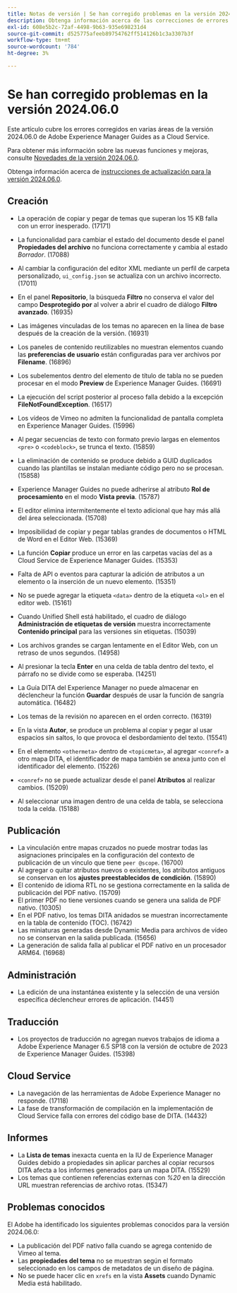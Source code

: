 ```yaml
---
title: Notas de versión | Se han corregido problemas en la versión 2024.06.0 de Adobe Experience Manager Guides
description: Obtenga información acerca de las correcciones de errores en la versión 2024.06.0 de Adobe Experience Manager Guides as a Cloud Service.
exl-id: 608e5b2c-72af-4498-9b63-935e698231d4
source-git-commit: d525775afeeb89754762ff514126b1c3a3307b3f
workflow-type: tm+mt
source-wordcount: '784'
ht-degree: 3%

---
```


# Se han corregido problemas en la versión 2024.06.0

Este artículo cubre los errores corregidos en varias áreas de la versión 2024.06.0 de Adobe Experience Manager Guides as a Cloud Service.

Para obtener más información sobre las nuevas funciones y mejoras, consulte [Novedades de la versión 2024.06.0](whats-new-2024-06-0.md).

Obtenga información acerca de [instrucciones de actualización para la versión 2024.06.0](upgrade-instructions-2024-06-0.md).

## Creación

- La operación de copiar y pegar de temas que superan los 15 KB falla con un error inesperado. (17171)
- La funcionalidad para cambiar el estado del documento desde el panel **Propiedades del archivo** no funciona correctamente y cambia al estado *Borrador*. (17088)
- Al cambiar la configuración del editor XML mediante un perfil de carpeta personalizado, `ui_config.json` se actualiza con un archivo incorrecto. (17011)
- En el panel **Repositorio**, la búsqueda **Filtro** no conserva el valor del campo **Desprotegido por** al volver a abrir el cuadro de diálogo **Filtro avanzado**. (16935)
- Las imágenes vinculadas de los temas no aparecen en la línea de base después de la creación de la versión. (16931)
- Los paneles de contenido reutilizables no muestran elementos cuando las **preferencias de usuario** están configuradas para ver archivos por **Filename**. (16896)
- Los subelementos dentro del elemento de título de tabla no se pueden procesar en el modo **Preview** de Experience Manager Guides. (16691)
- La ejecución del script posterior al proceso falla debido a la excepción **FileNotFoundException**. (16517)
- Los vídeos de Vimeo no admiten la funcionalidad de pantalla completa en Experience Manager Guides. (15996)
- Al pegar secuencias de texto con formato previo largas en elementos `<pre>` o `<codeblock>`, se trunca el texto. (15859)
- La eliminación de contenido se produce debido a GUID duplicados cuando las plantillas se instalan mediante código pero no se procesan. (15858)
- Experience Manager Guides no puede adherirse al atributo **Rol de procesamiento** en el modo **Vista previa**. (15787)
- El editor elimina intermitentemente el texto adicional que hay más allá del área seleccionada.  (15708)
- Imposibilidad de copiar y pegar tablas grandes de documentos o HTML de Word en el Editor Web. (15369)
- La función **Copiar** produce un error en las carpetas vacías del as a Cloud Service de Experience Manager Guides. (15353)
- Falta de API o eventos para capturar la adición de atributos a un elemento o la inserción de un nuevo elemento. (15351)
- No se puede agregar la etiqueta `<data>` dentro de la etiqueta `<ol>` en el editor web. (15161)
- Cuando Unified Shell está habilitado, el cuadro de diálogo **Administración de etiquetas de versión** muestra incorrectamente **Contenido principal** para las versiones sin etiquetas. (15039)
- Los archivos grandes se cargan lentamente en el Editor Web, con un retraso de unos segundos. (14958)
- Al presionar la tecla **Enter** en una celda de tabla dentro del texto, el párrafo no se divide como se esperaba. (14251)
- La Guía DITA del Experience Manager no puede almacenar en déclencheur la función **Guardar** después de usar la función de sangría automática. (16482)
- Los temas de la revisión no aparecen en el orden correcto. (16319)
- En la vista **Autor**, se produce un problema al copiar y pegar al usar espacios sin saltos, lo que provoca el desbordamiento del texto. (15541)

- En el elemento `<othermeta>` dentro de `<topicmeta>`, al agregar `<conref>` a otro mapa DITA, el identificador de mapa también se anexa junto con el identificador del elemento. (15226)
- `<conref>` no se puede actualizar desde el panel **Atributos** al realizar cambios. (15209)
- Al seleccionar una imagen dentro de una celda de tabla, se selecciona toda la celda. (15188)

## Publicación


- La vinculación entre mapas cruzados no puede mostrar todas las asignaciones principales en la configuración del contexto de publicación de un vínculo que tiene `peer @scope`. (16700)
- Al agregar o quitar atributos nuevos o existentes, los atributos antiguos se conservan en los **ajustes preestablecidos de condición**. (15890)
- El contenido de idioma RTL no se gestiona correctamente en la salida de publicación del PDF nativo. (15709)
- El primer PDF no tiene versiones cuando se genera una salida de PDF nativo. (10305)
- En el PDF nativo, los temas DITA anidados se muestran incorrectamente en la tabla de contenido (TOC). (16742)
- Las miniaturas generadas desde Dynamic Media para archivos de vídeo no se conservan en la salida publicada. (15656)
- La generación de salida falla al publicar el PDF nativo en un procesador ARM64. (16968)

## Administración

- La edición de una instantánea existente y la selección de una versión específica déclencheur errores de aplicación. (14451)

## Traducción

- Los proyectos de traducción no agregan nuevos trabajos de idioma a Adobe Experience Manager 6.5 SP18 con la versión de octubre de 2023 de Experience Manager Guides. (15398)

## Cloud Service

- La navegación de las herramientas de Adobe Experience Manager no responde. (17118)
- La fase de transformación de compilación en la implementación de Cloud Service falla con errores del código base de DITA. (14432)

## Informes

- La **Lista de temas** inexacta cuenta en la IU de Experience Manager Guides debido a propiedades sin aplicar parches al copiar recursos DITA afecta a los informes generados para un mapa DITA. (15529)
- Los temas que contienen referencias externas con *%20* en la dirección URL muestran referencias de archivo rotas. (15347)


## Problemas conocidos

El Adobe ha identificado los siguientes problemas conocidos para la versión 2024.06.0:

- La publicación del PDF nativo falla cuando se agrega contenido de Vimeo al tema.
- Las **propiedades del tema** no se muestran según el formato seleccionado en los campos de metadatos de un diseño de página.
- No se puede hacer clic en `xrefs` en la vista **Assets** cuando Dynamic Media está habilitado.
